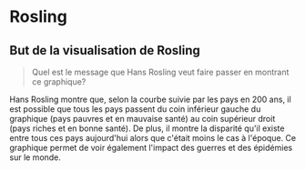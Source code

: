 # Rosling

## But de la visualisation de Rosling

> Quel est le message que Hans Rosling veut faire passer en montrant ce graphique?



Hans Rosling montre que, selon la courbe suivie par les pays en 200 ans, il est possible que tous les pays passent du coin inférieur gauche du graphique (pays pauvres et en mauvaise santé) au coin supérieur droit (pays riches et en bonne santé). De plus, il montre la disparité qu'il existe entre tous ces pays aujourd'hui alors que c'était moins le cas à l'époque. Ce graphique permet de voir également l'impact des guerres et des épidémies sur le monde. 

